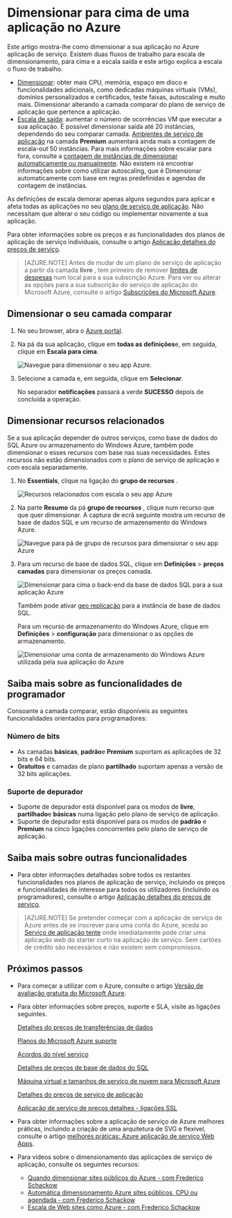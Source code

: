 <properties
    pageTitle="Dimensionar para cima de uma aplicação no Azure | Microsoft Azure"
    description="Saiba como escalar para cima uma aplicação do serviço de aplicação do Azure para adicionar capacidade e funcionalidades."
    services="app-service"
    documentationCenter=""
    authors="cephalin"
    manager="wpickett"
    editor="mollybos"/>

<tags
    ms.service="app-service"
    ms.workload="na"
    ms.tgt_pltfrm="na"
    ms.devlang="na"
    ms.topic="article"
    ms.date="07/05/2016"
    ms.author="cephalin"/>

# <a name="scale-up-an-app-in-azure"></a>Dimensionar para cima de uma aplicação no Azure #

Este artigo mostra-lhe como dimensionar a sua aplicação no Azure aplicação de serviço. Existem duas fluxos de trabalho para escala de dimensionamento, para cima e a escala saída e este artigo explica a escala o fluxo de trabalho.

- [Dimensionar](https://en.wikipedia.org/wiki/Scalability#Horizontal_and_vertical_scaling): obter mais CPU, memória, espaço em disco e funcionalidades adicionais, como dedicadas máquinas virtuais (VMs), domínios personalizados e certificados, teste faixas, autoscaling e muito mais. Dimensionar alterando a camada comparar do plano de serviço de aplicação que pertence a aplicação.
- [Escala de saída](https://en.wikipedia.org/wiki/Scalability#Horizontal_and_vertical_scaling): aumentar o número de ocorrências VM que executar a sua aplicação.
É possível dimensionar saída até 20 instâncias, dependendo do seu comparar camada. [Ambientes de serviço de aplicação](../app-service/app-service-app-service-environments-readme.md) na camada **Premium** aumentará ainda mais a contagem de escala-out 50 instâncias. Para mais informações sobre escalar para fora, consulte a [contagem de instâncias de dimensionar automaticamente ou manualmente](../monitoring-and-diagnostics/insights-how-to-scale.md). Não existem irá encontrar informações sobre como utilizar autoscaling, que é Dimensionar automaticamente com base em regras predefinidas e agendas de contagem de instâncias.

As definições de escala demorar apenas alguns segundos para aplicar e afeta todas as aplicações no seu [plano de serviço de aplicação](../app-service/azure-web-sites-web-hosting-plans-in-depth-overview.md).
Não necessitam que alterar o seu código ou implementar novamente a sua aplicação.

Para obter informações sobre os preços e as funcionalidades dos planos de aplicação de serviço individuais, consulte o artigo [Aplicação detalhes do preços de serviço](/pricing/details/web-sites/).  

> [AZURE.NOTE] Antes de mudar de um plano de serviço de aplicação a partir da camada **livre** , tem primeiro de remover [limites de despesas](/pricing/spending-limits/) num local para a sua subscrição Azure. Para ver ou alterar as opções para a sua subscrição do serviço de aplicação do Microsoft Azure, consulte o artigo [Subscrições do Microsoft Azure][azuresubscriptions].

<a name="scalingsharedorbasic"></a>
<a name="scalingstandard"></a>

## <a name="scale-up-your-pricing-tier"></a>Dimensionar o seu camada comparar

1. No seu browser, abra o [Azure portal][portal].

2. Na pá da sua aplicação, clique em **todas as definições**e, em seguida, clique em **Escala para cima**.

    ![Navegue para dimensionar o seu app Azure.][ChooseWHP]

4. Selecione a camada e, em seguida, clique em **Selecionar**.

    No separador **notificações** passará a verde **SUCESSO** depois de concluída a operação.

<a name="ScalingSQLServer"></a>
## <a name="scale-related-resources"></a>Dimensionar recursos relacionados
Se a sua aplicação depender de outros serviços, como base de dados do SQL Azure ou armazenamento do Windows Azure, também pode dimensionar o esses recursos com base nas suas necessidades. Estes recursos não estão dimensionados com o plano de serviço de aplicação e com escala separadamente.

1. No **Essentials**, clique na ligação do **grupo de recursos** .

    ![Recursos relacionados com escala o seu app Azure](./media/web-sites-scale/RGEssentialsLink.png)

2. Na parte **Resumo** da pá **grupo de recursos** , clique num recurso que que quer dimensionar. A captura de ecrã seguinte mostra um recurso de base de dados SQL e um recurso de armazenamento do Windows Azure.

    ![Navegue para pá de grupo de recursos para dimensionar o seu app Azure](./media/web-sites-scale/ResourceGroup.png)

3. Para um recurso de base de dados SQL, clique em **Definições** > **preços camadas** para dimensionar os preços camada.

    ![Dimensionar para cima o back-end da base de dados SQL para a sua aplicação Azure](./media/web-sites-scale/ScaleDatabase.png)

    Também pode ativar [geo replicação](../sql-database/sql-database-geo-replication-overview.md) para a instância de base de dados SQL.

    Para um recurso de armazenamento do Windows Azure, clique em **Definições** > **configuração** para dimensionar o as opções de armazenamento.

    ![Dimensionar uma conta de armazenamento do Windows Azure utilizada pela sua aplicação do Azure](./media/web-sites-scale/ScaleStorage.png)

<a name="devfeatures"></a>
## <a name="learn-about-developer-features"></a>Saiba mais sobre as funcionalidades de programador
Consoante a camada comparar, estão disponíveis as seguintes funcionalidades orientados para programadores:

### <a name="bitness"></a>Número de bits ###

- As camadas **básicas**, **padrão**e **Premium** suportam as aplicações de 32 bits e 64 bits.
- **Gratuitos** e camadas de plano **partilhado** suportam apenas a versão de 32 bits aplicações.

### <a name="debugger-support"></a>Suporte de depurador ###

- Suporte de depurador está disponível para os modos de **livre**, **partilhado**e **básicas** numa ligação pelo plano de serviço de aplicação.
- Suporte de depurador está disponível para os modos de **padrão** e **Premium** na cinco ligações concorrentes pelo plano de serviço de aplicação.

<a name="OtherFeatures"></a>
## <a name="learn-about-other-features"></a>Saiba mais sobre outras funcionalidades

- Para obter informações detalhadas sobre todos os restantes funcionalidades nos planos de aplicação de serviço, incluindo os preços e funcionalidades de interesse para todos os utilizadores (incluindo os programadores), consulte o artigo [Aplicação detalhes do preços de serviço](/pricing/details/web-sites/).

>[AZURE.NOTE] Se pretender começar com a aplicação de serviço de Azure antes de se inscrever para uma conta do Azure, aceda ao [Serviço de aplicação tente](http://go.microsoft.com/fwlink/?LinkId=523751) onde imediatamente pode criar uma aplicação web do starter curto na aplicação de serviço. Sem cartões de crédito são necessários e não existem sem compromissos.

<a name="Next Steps"></a>
## <a name="next-steps"></a>Próximos passos

- Para começar a utilizar com o Azure, consulte o artigo [Versão de avaliação gratuita do Microsoft Azure](/pricing/free-trial/).
- Para obter informações sobre preços, suporte e SLA, visite as ligações seguintes.

    [Detalhes do preços de transferências de dados](/pricing/details/data-transfers/)

    [Planos do Microsoft Azure suporte](/support/plans/)

    [Acordos do nível serviço](/support/legal/sla/)

    [Detalhes de preços de base de dados do SQL](/pricing/details/sql-database/)

    [Máquina virtual e tamanhos de serviço de nuvem para Microsoft Azure][vmsizes]

    [Detalhes do preços de serviço de aplicação](/pricing/details/app-service/)

    [Aplicação de serviço de preços detalhes - ligações SSL](/pricing/details/web-sites/#ssl-connections)

- Para obter informações sobre a aplicação de serviço de Azure melhores práticas, incluindo a criação de uma arquitetura de SVG e flexível, consulte o artigo [melhores práticas: Azure aplicação de serviço Web Apps](http://blogs.msdn.com/b/windowsazure/archive/2014/02/10/best-practices-windows-azure-websites-waws.aspx).

- Para vídeos sobre o dimensionamento das aplicações de serviço de aplicação, consulte os seguintes recursos:

    - [Quando dimensionar sites públicos do Azure - com Frederico Schackow](/documentation/videos/azure-web-sites-free-vs-standard-scaling/)
    - [Automática dimensionamento Azure sites públicos, CPU ou agendada - com Frederico Schackow](/documentation/videos/auto-scaling-azure-web-sites/)
    - [Escala de Web sites como Azure - com Frederico Schackow](/documentation/videos/how-azure-web-sites-scale/)


<!-- LINKS -->
[vmsizes]:/pricing/details/app-service/
[SQLaccountsbilling]:http://go.microsoft.com/fwlink/?LinkId=234930
[azuresubscriptions]:http://go.microsoft.com/fwlink/?LinkID=235288
[portal]: https://portal.azure.com/

<!-- IMAGES -->
[ChooseWHP]: ./media/web-sites-scale/scale1ChooseWHP.png
[ChooseBasicInstances]: ./media/web-sites-scale/scale2InstancesBasic.png
[SaveButton]: ./media/web-sites-scale/05SaveButton.png
[BasicComplete]: ./media/web-sites-scale/06BasicComplete.png
[ScaleStandard]: ./media/web-sites-scale/scale3InstancesStandard.png
[Autoscale]: ./media/web-sites-scale/scale4AutoScale.png
[SetTargetMetrics]: ./media/web-sites-scale/scale5AutoScaleTargetMetrics.png
[SetFirstRule]: ./media/web-sites-scale/scale6AutoScaleFirstRule.png
[SetSecondRule]: ./media/web-sites-scale/scale7AutoScaleSecondRule.png
[SetThirdRule]: ./media/web-sites-scale/scale8AutoScaleThirdRule.png
[SetRulesFinal]: ./media/web-sites-scale/scale9AutoScaleFinal.png
[ResourceGroup]: ./media/web-sites-scale/scale10ResourceGroup.png
[ScaleDatabase]: ./media/web-sites-scale/scale11SQLScale.png
[GeoReplication]: ./media/web-sites-scale/scale12SQLGeoReplication.png

